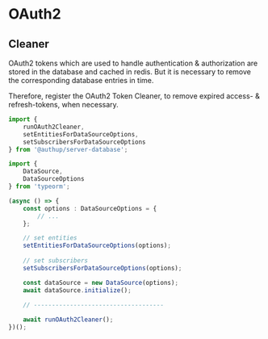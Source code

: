 # OAuth2

## Cleaner
OAuth2 tokens which are used to handle authentication & authorization
are stored in the database and cached in redis.
But it is necessary to remove the corresponding database entries in time.

Therefore, register the OAuth2 Token Cleaner, to remove 
expired access- & refresh-tokens, when necessary.

```typescript
import {
    runOAuth2Cleaner,
    setEntitiesForDataSourceOptions,
    setSubscribersForDataSourceOptions
} from '@authup/server-database';

import {
    DataSource,
    DataSourceOptions
} from 'typeorm';

(async () => {
    const options : DataSourceOptions = {
        // ...
    };

    // set entities
    setEntitiesForDataSourceOptions(options);
    
    // set subscribers
    setSubscribersForDataSourceOptions(options);

    const dataSource = new DataSource(options);
    await dataSource.initialize();

    // ------------------------------------
    
    await runOAuth2Cleaner();
})();
```
